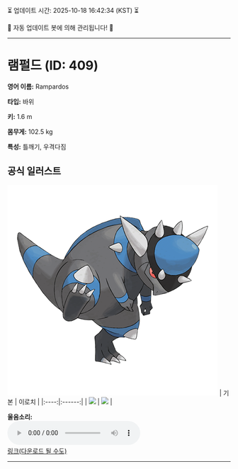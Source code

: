 
⏳ 업데이트 시간: 2025-10-18 16:42:34 (KST) ⏳

🤖 자동 업데이트 봇에 의해 관리됩니다! 🤖

---

# 램펄드 (ID: 409)
**영어 이름:** Rampardos

**타입:** 바위

**키:** 1.6 m

**몸무게:** 102.5 kg

**특성:** 틀깨기, 우격다짐

## 공식 일러스트
![](https://raw.githubusercontent.com/PokeAPI/sprites/master/sprites/pokemon/other/official-artwork/409.png)
| 기본 | 이로치 |
|:----:|:------:|
| <img src="http://play.pokemonshowdown.com/sprites/ani/rampardos.gif" width="200"> | <img src="http://play.pokemonshowdown.com/sprites/ani-shiny/rampardos.gif" width="200"> |

**울음소리:**<br><audio controls src="https://raw.githubusercontent.com/PokeAPI/cries/main/cries/pokemon/latest/409.ogg"></audio><br> [링크(다운로드 될 수도)](https://raw.githubusercontent.com/PokeAPI/cries/main/cries/pokemon/latest/409.ogg)


---
